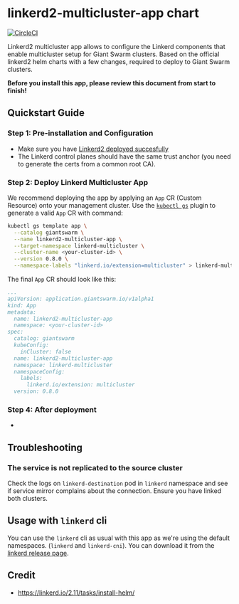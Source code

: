 # linkerd2-multicluster-app chart

[![CircleCI](https://circleci.com/gh/giantswarm/linkerd2-multicluster-app.svg?style=shield)](https://circleci.com/gh/giantswarm/linkerd2-multicluster-app)

Linkerd2 multicluster app allows to configure the Linkerd components that enable multicluster setup for Giant Swarm clusters. Based on the official linkerd2 helm charts with a few changes, required to deploy to Giant Swarm clusters.

**Before you install this app, please review this document from start to finish!**

## Quickstart Guide

### Step 1: Pre-installation and Configuration

- Make sure you have [Linkerd2 deployed succesfully](https://github.com/giantswarm/linkerd2-app)
- The Linkerd control planes should have the same trust anchor (you need to generate the certs from a common root CA).

### Step 2: Deploy Linkerd Multicluster App

We recommend deploying the app by applying an `App` CR (Custom Resource) onto your management cluster. Use the [`kubectl gs`](https://docs.giantswarm.io/ui-api/kubectl-gs/) plugin to generate a valid `App` CR with command:

```bash
kubectl gs template app \
  --catalog giantswarm \
  --name linkerd2-multicluster-app \
  --target-namespace linkerd-multicluster \
  --cluster-name <your-cluster-id> \
  --version 0.8.0 \
  --namespace-labels "linkerd.io/extension=multicluster" > linkerd-multicluster-manifest.yaml
```

The final `App` CR should look like this:

```yaml
...
apiVersion: application.giantswarm.io/v1alpha1
kind: App
metadata:
  name: linkerd2-multicluster-app
  namespace: <your-cluster-id>
spec:
  catalog: giantswarm
  kubeConfig:
    inCluster: false
  name: linkerd2-multicluster-app
  namespace: linkerd-multicluster
  namespaceConfig:
    labels:
      linkerd.io/extension: multicluster
  version: 0.8.0
```

### Step 4: After deployment

-

## Troubleshooting

### The service is not replicated to the source cluster

Check the logs on `linkerd-destination` pod in `linkerd` namespace and see if service mirror complains about the connection. Ensure you have linked both clusters.

## Usage with `linkerd` cli

You can use the `linkerd` cli as usual with this app as we're using the default namespaces. (`linkerd` and `linkerd-cni`). You can download it from the [linkerd release page](https://github.com/linkerd/linkerd2/releases/tag/stable-2.11.4).

## Credit

- <https://linkerd.io/2.11/tasks/install-helm/>
